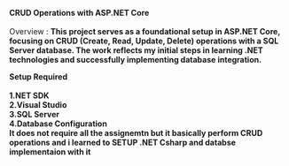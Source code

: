 **CRUD Operations with ASP.NET Core** <br> <br>
Overview : <b>
This project serves as a foundational setup in ASP.NET Core, focusing on CRUD (Create, Read, Update, Delete) operations with a SQL Server database. The work reflects my initial steps in learning .NET technologies and successfully implementing database integration.

**Setup Required** <br><br>
1.NET SDK <br>
2.Visual Studio <br>
3.SQL Server<br>
4.Database Configuration <br>
It does not require all the assignemtn but it basically perform CRUD operations and i learned to SETUP .NET Csharp and databse implementaion with it
